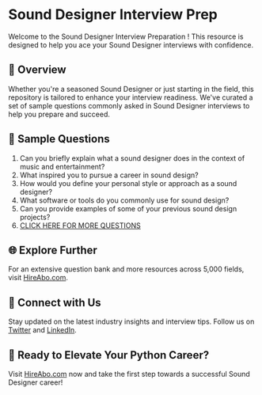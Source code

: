 # Sound Designer Interview Prep

Welcome to the Sound Designer Interview Preparation ! This resource is designed to help you ace your Sound Designer interviews with confidence.

## 🚀 Overview

Whether you're a seasoned Sound Designer or just starting in the field, this repository is tailored to enhance your interview readiness. We've curated a set of sample questions commonly asked in Sound Designer interviews to help you prepare and succeed.

## 📝 Sample Questions

1. Can you briefly explain what a sound designer does in the context of music and entertainment?
2. What inspired you to pursue a career in sound design?
3. How would you define your personal style or approach as a sound designer?
4. What software or tools do you commonly use for sound design?
5. Can you provide examples of some of your previous sound design projects?
6. [CLICK HERE FOR MORE QUESTIONS](https://hireabo.com/job/16_1_15/Sound%20Designer)

## 🌐 Explore Further

For an extensive question bank and more resources across 5,000 fields, visit [HireAbo.com](https://www.hireabo.com).

## 📱 Connect with Us

Stay updated on the latest industry insights and interview tips. Follow us on [Twitter](https://twitter.com/hireabo) and [LinkedIn](https://www.linkedin.com/in/hire-abo-3609972a8/).

## 🚀 Ready to Elevate Your Python Career?

Visit [HireAbo.com](https://www.hireabo.com) now and take the first step towards a successful Sound Designer career!